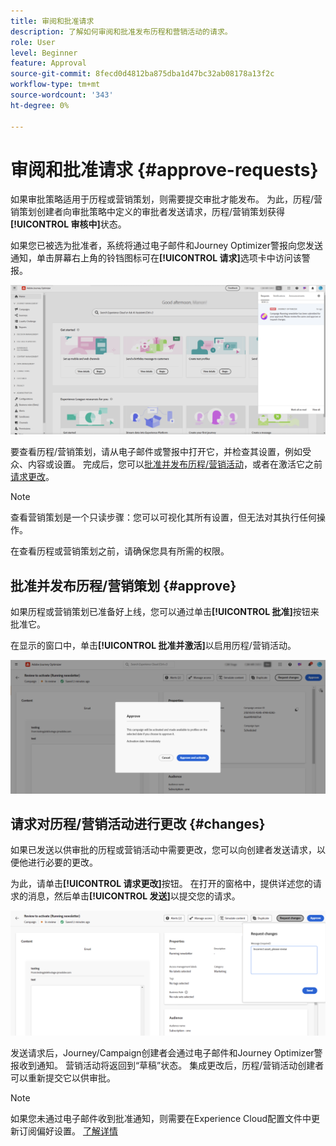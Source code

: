 ```yaml
---
title: 审阅和批准请求
description: 了解如何审阅和批准发布历程和营销活动的请求。
role: User
level: Beginner
feature: Approval
source-git-commit: 8fecd0d4812ba875dba1d47bc32ab08178a13f2c
workflow-type: tm+mt
source-wordcount: '343'
ht-degree: 0%

---
```



# 审阅和批准请求 {#approve-requests}

如果审批策略适用于历程或营销策划，则需要提交审批才能发布。 为此，历程/营销策划创建者向审批策略中定义的审批者发送请求，历程/营销策划获得&#x200B;**[!UICONTROL 审核中]**&#x200B;状态。

如果您已被选为批准者，系统将通过电子邮件和Journey Optimizer警报向您发送通知，单击屏幕右上角的铃铛图标可在&#x200B;**[!UICONTROL 请求]**&#x200B;选项卡中访问该警报。

![](assets/request-notification.png)

要查看历程/营销策划，请从电子邮件或警报中打开它，并检查其设置，例如受众、内容或设置。
完成后，您可以[批准并发布历程/营销活动](#approve)，或者在激活它之前[请求更改](#changes)。

>[!NOTE]
>
>查看营销策划是一个只读步骤：您可以可视化其所有设置，但无法对其执行任何操作。
>
>在查看历程或营销策划之前，请确保您具有所需的权限。

## 批准并发布历程/营销策划 {#approve}

如果历程或营销策划已准备好上线，您可以通过单击&#x200B;**[!UICONTROL 批准]**&#x200B;按钮来批准它。

在显示的窗口中，单击&#x200B;**[!UICONTROL 批准并激活]**&#x200B;以启用历程/营销活动。

![](assets/approve-request.png)

## 请求对历程/营销活动进行更改 {#changes}

如果已发送以供审批的历程或营销活动中需要更改，您可以向创建者发送请求，以便他进行必要的更改。

为此，请单击&#x200B;**[!UICONTROL 请求更改]**&#x200B;按钮。 在打开的窗格中，提供详述您的请求的消息，然后单击&#x200B;**[!UICONTROL 发送]**&#x200B;以提交您的请求。

![](assets/request-changes.png)

发送请求后，Journey/Campaign创建者会通过电子邮件和Journey Optimizer警报收到通知。 营销活动将返回到“草稿”状态。 集成更改后，历程/营销活动创建者可以重新提交它以供审批。

>[!NOTE]
>
> 如果您未通过电子邮件收到批准通知，则需要在Experience Cloud配置文件中更新订阅偏好设置。 [了解详情](https://experienceleague.adobe.com/zh-hans/docs/core-services/interface/features/account-preferences)
